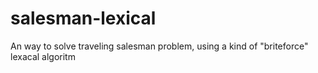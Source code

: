 # salesman-lexical
An way to solve traveling salesman problem, using a kind of "briteforce" lexacal algoritm
